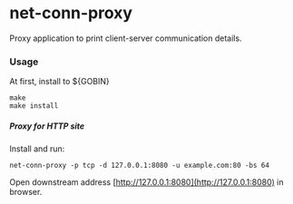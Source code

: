 # net-conn-proxy

Proxy application to print client-server communication details.

### Usage

At first, install to ${GOBIN}

```shell
make
make install
```

##### Proxy for HTTP site

Install  and run:

```shell
net-conn-proxy -p tcp -d 127.0.0.1:8080 -u example.com:80 -bs 64
```

Open downstream address [http://127.0.0.1:8080](http://127.0.0.1:8080) in browser.
